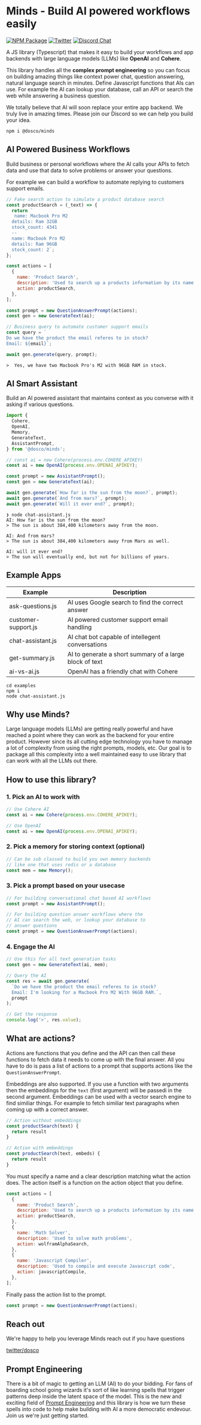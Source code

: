 # Minds - Build AI powered workflows easily

[![NPM Package](https://img.shields.io/npm/v/@dosco/minds?style=for-the-badge&color=green)](https://www.npmjs.com/package/@dosco/minds)
[![Twitter](https://img.shields.io/twitter/follow/dosco?style=for-the-badge&color=red)](https://twitter.com/dosco)
[![Discord Chat](https://dcbadge.vercel.app/api/server/2WsGjtk4?style=for-the-badge)](https://discord.gg/2WsGjtk4)

A JS library (Typescript) that makes it easy to build your workflows and app backends with large language models (LLMs) like **OpenAI** and **Cohere**.

This library handles all the **complex prompt engineering** so you can focus on building amazing things like context power chat, question answering, natural language search in minutes. Define Javascript functions that AIs can use. For example the AI can lookup your database, call an API or search the web while answering a business question.

We totally believe that AI will soon replace your entire app backend. We truly live in amazing times. Please join our Discord so we can help you build your idea.

```console
npm i @dosco/minds
```

## AI Powered Business Workflows

Build business or personal workflows where the AI calls your APIs to fetch data and use that data to solve problems or answer your questions.

For example we can build a workflow to automate replying to customers support emails.

```js
// Fake search action to simulate a product database search
const productSearch = (_text) => {
  return `
   name: Macbook Pro M2
  details: Ram 32GB
  stock_count: 4341
  --
  name: Macbook Pro M2
  details: Ram 96GB
  stock_count: 2`;
};

const actions = [
  {
    name: 'Product Search',
    description: 'Used to search up a products information by its name',
    action: productSearch,
  },
];

const prompt = new QuestionAnswerPrompt(actions);
const gen = new GenerateText(ai);

// Business query to automate customer support emails
const query = `
Do we have the product the email referes to in stock?
Email: ${email}`;

await gen.generate(query, prompt);
```

```console
>  Yes, we have two Macbook Pro's M2 with 96GB RAM in stock.
```

## AI Smart Assistant

Build an AI powered assistant that maintains context as you converse with it asking if various questions.

```javascript
import {
  Cohere,
  OpenAI,
  Memory,
  GenerateText,
  AssistantPrompt,
} from '@dosco/minds';

// const ai = new Cohere(process.env.COHERE_APIKEY)
const ai = new OpenAI(process.env.OPENAI_APIKEY);

const prompt = new AssistantPrompt();
const gen = new GenerateText(ai);

await gen.generate(`How far is the sun from the moon?`, prompt);
await gen.generate(`And from mars?`, prompt);
await gen.generate(`Will it ever end?`, prompt);
```

```console
❯ node chat-assistant.js
AI: How far is the sun from the moon?
> The sun is about 384,400 kilometers away from the moon.

AI: And from mars?
> The sun is about 384,400 kilometers away from Mars as well.

AI: will it ever end?
> The sun will eventually end, but not for billions of years.
```

## Example Apps

| Example             | Description                                             |
| ------------------- | ------------------------------------------------------- |
| ask-questions.js    | AI uses Google search to find the correct answer        |
| customer-support.js | AI powered customer support email handling              |
| chat-assistant.js   | AI chat bot capable of intellegent conversations        |
| get-summary.js      | AI to generate a short summary of a large block of text |
| ai-vs-ai.js         | OpenAI has a friendly chat with Cohere                  |

```terminal
cd examples
npm i
node chat-assistant.js
```

## Why use Minds?

Large language models (LLMs) are getting really powerful and have reached a point where they can work as the backend for your entire product. However since its all cutting edge technology you have to manage a lot of complexity from using the right prompts, models, etc. Our goal is to package all this complexity into a well maintained easy to use library that can work with all the LLMs out there.

## How to use this library?

### 1. Pick an AI to work with

```js
// Use Cohere AI
const ai = new Cohere(process.env.COHERE_APIKEY);

// Use OpenAI
const ai = new OpenAI(process.env.OPENAI_APIKEY);
```

### 2. Pick a memory for storing context (optional)

```js
// Can be sub classed to build you own memory backends
// like one that uses redis or a database
const mem = new Memory();
```

### 3. Pick a prompt based on your usecase

```js
// For building conversational chat based AI workflows
const prompt = new AssistantPrompt();

// For building question answer workflows where the
// AI can search the web, or lookup your database to
// answer questions
const prompt = new QuestionAnswerPrompt(actions);
```

### 4. Engage the AI

```js
// Use this for all text generation tasks
const gen = new GenerateText(ai, mem);

// Query the AI
const res = await gen.generate(
  `Do we have the product the email referes to in stock? 
  Email: I'm looking for a Macbook Pro M2 With 96GB RAM.`,
  prompt
);

// Get the response
console.log('>', res.value);
```

## What are actions?

Actions are functions that you define and the API can then call these functions to fetch data it needs to come up with the final answer. All you have to do is pass a list of actions to a prompt that supports actions like the `QuestionAnswerPrompt`.

Embeddings are also supported. If you use a function with two arguments then the embeddings for the `text` (first argument) will be passedi in the second argument. Embeddings can be used with a vector search engine to find similiar things. For example to fetch similiar text paragraphs when coming up with a correct answer.

```js
// Action without embeddings
const productSearch(text) {
  return result
}

// Action with embeddings
const productSearch(text, embeds) {
  return result
}
```

You must specify a name and a clear description matching what the action does. The action itself is a function on the action object that you define.

```js
const actions = [
  {
    name: 'Product Search',
    description: 'Used to search up a products information by its name',
    action: productSearch,
  },
  {
    name: 'Math Solver',
    description: 'Used to solve math problems',
    action: wolframAlphaSearch,
  },
  {
    name: 'Javascript Compiler',
    description: 'Used to compile and execute Javascript code',
    action: javascriptCompile,
  },
];
```

Finally pass the action list to the prompt.

```js
const prompt = new QuestionAnswerPrompt(actions);
```

## Reach out

We're happy to help you leverage Minds reach out if you have questions

[twitter/dosco](https://twitter.com/dosco)

## Prompt Engineering

There is a bit of magic to getting an LLM (AI) to do your bidding. For fans of boarding school going wizards it's sort of like learning spells that trigger patterns deep inside the latent space of the model. This is the new and exciting field of [Prompt Engineering](https://42papers.com/c/llm-prompting-6343) and this library is how we turn these spells into code to help make building with AI a more democratic endevour. Join us we're just getting started.
